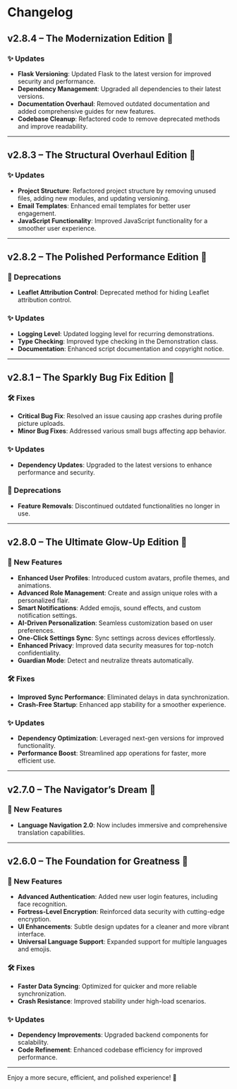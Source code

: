 # Changelog  

## v2.8.4 – **The Modernization Edition** 🌟

### ✨ Updates
- **Flask Versioning**: Updated Flask to the latest version for improved security and performance.
- **Dependency Management**: Upgraded all dependencies to their latest versions.
- **Documentation Overhaul**: Removed outdated documentation and added comprehensive guides for new features.
- **Codebase Cleanup**: Refactored code to remove deprecated methods and improve readability.

---  

## v2.8.3 – **The Structural Overhaul Edition** 🌟

### ✨ Updates
- **Project Structure**: Refactored project structure by removing unused files, adding new modules, and updating versioning.
- **Email Templates**: Enhanced email templates for better user engagement.
- **JavaScript Functionality**: Improved JavaScript functionality for a smoother user experience.

---  

## v2.8.2 – **The Polished Performance Edition** 🌟  

### 🚫 Deprecations  
- **Leaflet Attribution Control**: Deprecated method for hiding Leaflet attribution control.  

### ✨ Updates  
- **Logging Level**: Updated logging level for recurring demonstrations.  
- **Type Checking**: Improved type checking in the Demonstration class.  
- **Documentation**: Enhanced script documentation and copyright notice.  

---  

## v2.8.1 – **The Sparkly Bug Fix Edition** 🌟  

### 🛠️ Fixes  
- **Critical Bug Fix**: Resolved an issue causing app crashes during profile picture uploads.  
- **Minor Bug Fixes**: Addressed various small bugs affecting app behavior.  

### ✨ Updates  
- **Dependency Updates**: Upgraded to the latest versions to enhance performance and security.  

### 🚫 Deprecations  
- **Feature Removals**: Discontinued outdated functionalities no longer in use.  

---  

## v2.8.0 – **The Ultimate Glow-Up Edition** 🌟  

### 🌟 New Features  
- **Enhanced User Profiles**: Introduced custom avatars, profile themes, and animations.  
- **Advanced Role Management**: Create and assign unique roles with a personalized flair.  
- **Smart Notifications**: Added emojis, sound effects, and custom notification settings.  
- **AI-Driven Personalization**: Seamless customization based on user preferences.  
- **One-Click Settings Sync**: Sync settings across devices effortlessly.  
- **Enhanced Privacy**: Improved data security measures for top-notch confidentiality.  
- **Guardian Mode**: Detect and neutralize threats automatically.  

### 🛠️ Fixes  
- **Improved Sync Performance**: Eliminated delays in data synchronization.  
- **Crash-Free Startup**: Enhanced app stability for a smoother experience.  

### ✨ Updates  
- **Dependency Optimization**: Leveraged next-gen versions for improved functionality.  
- **Performance Boost**: Streamlined app operations for faster, more efficient use.  

---  

## v2.7.0 – **The Navigator’s Dream** 🌟  

### 🌟 New Features  
- **Language Navigation 2.0**: Now includes immersive and comprehensive translation capabilities.  

---  

## v2.6.0 – **The Foundation for Greatness** 🌟  

### 🌟 New Features  
- **Advanced Authentication**: Added new user login features, including face recognition.  
- **Fortress-Level Encryption**: Reinforced data security with cutting-edge encryption.  
- **UI Enhancements**: Subtle design updates for a cleaner and more vibrant interface.  
- **Universal Language Support**: Expanded support for multiple languages and emojis.  

### 🛠️ Fixes  
- **Faster Data Syncing**: Optimized for quicker and more reliable synchronization.  
- **Crash Resistance**: Improved stability under high-load scenarios.  

### ✨ Updates  
- **Dependency Improvements**: Upgraded backend components for scalability.  
- **Code Refinement**: Enhanced codebase efficiency for improved performance.  

---  

Enjoy a more secure, efficient, and polished experience! 🚀  